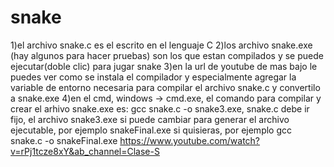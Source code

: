 # snake
1)el archivo snake.c es el escrito en el lenguaje C
2)los archivo snake.exe (hay algunos para hacer pruebas) son los que estan compilados y se puede ejecutar(doble clic) para jugar snake
3)en la url de youtube de mas bajo le puedes ver como se instala el compilador y especialmente agregar la variable de entorno necesaria para compilar el archivo 
  snake.c y convertilo a snake.exe
4)en el cmd, windows -> cmd.exe, el comando para compilar y crear el arhivo snake.exe es:  gcc snake.c -o snake3.exe,   snake.c debe ir fijo, 
  el archivo snake3.exe si puede cambiar para generar el archivo ejecutable, por ejemplo snakeFinal.exe si quisieras, por ejemplo
gcc snake.c -o snakeFinal.exe
https://www.youtube.com/watch?v=rPj1tcze8xY&ab_channel=Clase-S
